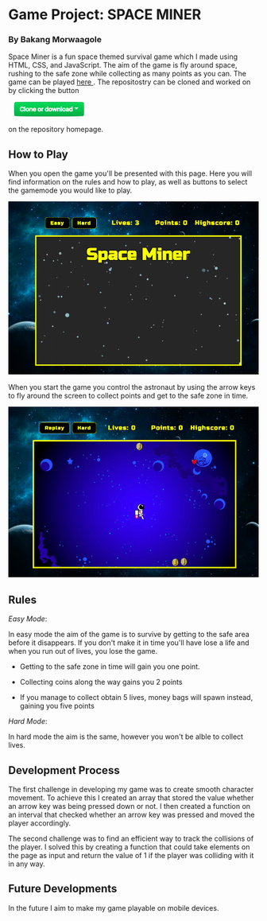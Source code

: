 # Game Project: SPACE MINER
### By Bakang Morwaagole

Space Miner is a fun space themed survival game which I made using HTML, CSS, and JavaScript. The aim of the game is fly around space, rushing to the safe zone while collecting as many points as you can. The game can be played 
 <a href ="https://bakangam97.github.io/SpartaGame.BakangAM97.github.io/"> here </a>.  The repositostry can be cloned and worked on by clicking the button
 
 <img src = "images/clone-button.png" style = "height: 30px; margin-left: 10px; margin-right:10px;"> 
 
 on the repository homepage. 

 
## How to Play

When you open the game you'll be presented with this page. Here you will find information on the rules and how to play, as well as buttons to select the gamemode you would like to play.

<img src = "images/intro-page.png">


When you start the game you control the astronaut by using the arrow keys to fly around the screen to collect points and get to the safe zone in time. 

<img src = "images/game-play.png">

## Rules

_Easy Mode_:

In easy mode the aim of the game is to survive by getting to the safe area before it disappears. If you don't make it in time you'll have lose a life and when you run out of lives, you lose the game. 
 

* Getting to the safe zone in time will gain you one point. 

* Collecting coins along the way gains you 2 points

* If you manage to collect obtain 5 lives, money bags will spawn instead, gaining you five points

_Hard Mode_:

In hard mode the aim is the same, however you won't be alble to collect lives. 

## Development Process 

The first challenge in developing my game was to create smooth character movement. To achieve this I created an array that stored the value whether an arrow key was being pressed down or not. I then created a function on an interval that checked whether an arrow key was pressed and moved the player accordingly. 


The second challenge was to find an efficient way to track the collisions of the player. I solved this by creating a function that could take elements on the page as input and return the value of 1 if the player was colliding with it in any way. 
 

## Future Developments

In the future I aim to make my game playable on mobile devices. 
 
